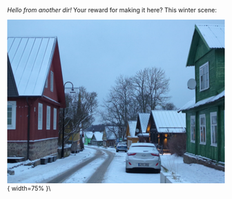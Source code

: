 *Hello from another dir!* Your reward for making it here? This winter scene:

![A snow powdered street in a little village with colored, wooden houses.](./winter.jpeg){ width=75% }\
